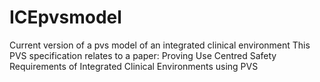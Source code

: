 # ICEpvsmodel
Current version of a pvs model of an integrated clinical environment
This PVS specification relates to a paper: Proving Use Centred Safety Requirements of Integrated Clinical Environments using PVS
